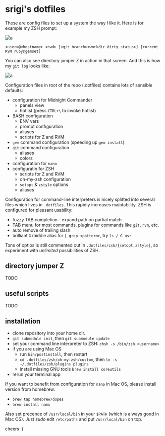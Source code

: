 # srigi's dotfiles

These are config files to set up a system the way I like it. Here is for example my ZSH prompt:

![a](http://img.srigi.sk/prompt.png)

`<user>@<hostname> <cwd> [<git branch><workdir dirty status>] [current RVM ruby@gemset]`

You can also see directory jumper Z in action in that screen. And this is how my `git log` looks like:

![a](http://img.srigi.sk/gitl.png)

Configuration files in root of the repo (.dotfiles) contains lots of sensible defaults:

- configuration for Midnight Commander
  - panels view
  - hotlist (press `CTRL+\` to invoke hotlist)
- BASH configuration
  - ENV vars
  - prompt configuration
  - aliases
  - scripts for Z and RVM
- `gem` command configuration (speeding up `gem install`)
- `git` command configuration
  - aliases
  - colors
- configuration for `nano`
- configuratin for ZSH
  - scripts for Z and RVM
  - oh-my-zsh configuration
  - `setopt` & `zstyle` options
  - aliases

Configuration for command-line interpreters is nicely splitted into several files which lives in `.dotfiles`. This rapidly increases maintability. ZSH is configured for pleasant usability:

- fuzzy TAB completion - expand path on partial match
- TAB menu for most commands, plugins for commands like `git`, `rvm`, etc.
- auto remove of trailing slash
- brilliant `G` middle alias for `| grep <pattern>`, try `ls / G usr`

Tons of optios is still commented out in `.dotfiles/zsh/{setopt,zstyle}`, so experiment with *unlimited* possibilities of ZSH.

## directory jumper Z

TODO

## useful scripts

TODO

## installation

- clone repository into your home dir.
- `git submodule init`, then `git submodule update`
- set your command line interpreter to ZSH: `chsh -s /bin/zsh <username>`
- if you are using Mac OS
  - run `bin/postinstall`, then restart
  - `cd .dotfiles/zsh/oh-my-zsh/custom`, then `ln -s ~/.dotfiles/zsh/plugins plugins`
  - install missing GNU tools `brew install coreutils`
- rerun your terminal app

If you want to benefit from configuration for `nano` in Mac OS, please install version from homebrew:

- `brew tap homebrew/dupes`
- `brew install nano`

Also set precence of `/usr/local/bin` in your `$PATH` (which is always good in Mac OS). Just *sudo* edit `/etc/paths` and put `/usr/local/bin` on top.

cheers :)